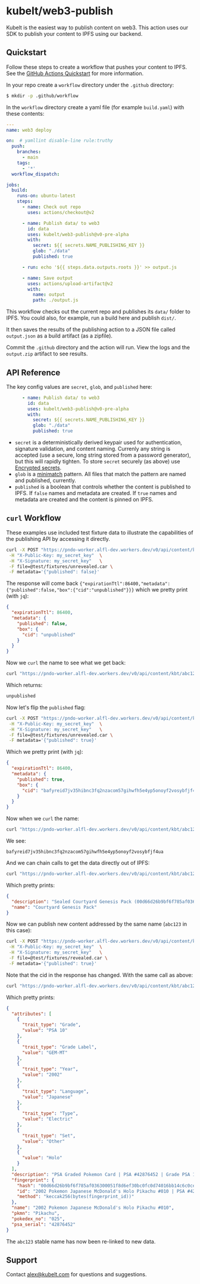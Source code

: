 # kubelt/web3-publish

Kubelt is the easiest way to publish content on web3. This action uses our SDK
to publish your content to IPFS using our backend.

## Quickstart

Follow these steps to create a workflow that pushes your content to IPFS. See 
the [GitHub Actions Quickstart](https://docs.github.com/en/actions/quickstart)
for more information.

In your repo create a `workflow` directory under the `.github` directory:

```bash
$ mkdir -p .github/workflow
```

In the `workflow` directory create a yaml file (for example `build.yaml`) with
these contents:

```yaml
---
name: web3 deploy

on:  # yamllint disable-line rule:truthy
  push:
    branches:
      - main
    tags:
      - '*'
  workflow_dispatch:

jobs:
  build:
    runs-on: ubuntu-latest
    steps:
      - name: Check out repo
        uses: actions/checkout@v2

      - name: Publish data/ to web3
        id: data
        uses: kubelt/web3-publish@v0-pre-alpha
        with:
          secret: ${{ secrets.NAME_PUBLISHING_KEY }}
          glob: "./data"
          published: true

      - run: echo '${{ steps.data.outputs.roots }}' >> output.js

      - name: Save output
        uses: actions/upload-artifact@v2
        with:
          name: output
          path: ./output.js
```

This workflow checks out the current repo and publishes its `data/` folder to
IPFS. You could also, for example, run a build here and publish `dist/`.

It then saves the results of the publishing action to a JSON file called
`output.json` as a build artifact (as a zipfile).

Commit the `.github` directory and the action will run. View the logs and the 
`output.zip` artifact to see results.

## API Reference

The key config values are `secret`, `glob`, and `published` here:

```yaml
      - name: Publish data/ to web3
        id: data
        uses: kubelt/web3-publish@v0-pre-alpha
        with:
          secret: ${{ secrets.NAME_PUBLISHING_KEY }}
          glob: "./data"
          published: true
```

- `secret` is a deterministically derived keypair used for authentication,
signature validation, and content naming. Currenly any string is accepted (use a
secure, long string stored from a password generator), but this will rapidly
tighten. To store `secret` securely (as above) use [Encrypted secrets](https://docs.github.com/en/actions/security-guides/encrypted-secrets).
- `glob` is a [minimatch](https://github.com/isaacs/minimatch) pattern. All
files that match the pattern are named and published, currently.
- `published` is a boolean that controls whether the content is published to
IPFS. If `false` names and metadata are created. If `true` names and metadata
are created and the content is pinned on IPFS.

## `curl` Workflow

These examples use included test fixture data to illustrate the capabilities of
the publishing API by accessing it directly.

```bash
curl -X POST "https://pndo-worker.alfl-dev.workers.dev/v0/api/content/kbt/abc123" \
 -H "X-Public-Key: my_secret_key"  \
 -H "X-Signature: my_secret_key"   \
 -F file=@test/fixtures/unrevealed.car \
 -F metadata='{"published": false}'
```

The response will come back `{"expirationTtl":86400,"metadata":{"published":false,"box":{"cid":"unpublished"}}}`
which we pretty print (with `jq`):

```json
{
  "expirationTtl": 86400,
  "metadata": {
    "published": false,
    "box": {
      "cid": "unpublished"
    }
  }
}
```

Now we `curl` the name to see what we get back:

```bash
curl "https://pndo-worker.alfl-dev.workers.dev/v0/api/content/kbt/abc123"
```

Which returns:

```bash
unpublished
```

Now let's flip the `published` flag:

```bash
curl -X POST "https://pndo-worker.alfl-dev.workers.dev/v0/api/content/kbt/abc123" \
 -H "X-Public-Key: my_secret_key"  \
 -H "X-Signature: my_secret_key"   \
 -F file=@test/fixtures/unrevealed.car \
 -F metadata='{"published": true}'
```

Which we pretty print (with `jq`):

```json
{
  "expirationTtl": 86400,
  "metadata": {
    "published": true,
    "box": {
      "cid": "bafyreid7jv35hibnc3fq2nzacom57gihwfh5e4yp5onoyf2vosybfjf4ua"
    }
  }
}
```

Now when we `curl` the name:

```bash
curl "https://pndo-worker.alfl-dev.workers.dev/v0/api/content/kbt/abc123"
```

We see:

```
bafyreid7jv35hibnc3fq2nzacom57gihwfh5e4yp5onoyf2vosybfjf4ua
```

And we can chain calls to get the data directly out of IPFS:

```bash
curl "https://pndo-worker.alfl-dev.workers.dev/v0/api/content/kbt/abc123" | ipfs dag get | jq
```

Which pretty prints:

```json
{
  "description": "Sealed Courtyard Genesis Pack (00d66d26b9bf6f785af036300051f8d6ef30bc0fc0d74016bb14c6c0ce462d8c)",
  "name": "Courtyard Genesis Pack"
}
```

Now we can publish new content addressed by the same name (`abc123` in this case):

```bash
curl -X POST "https://pndo-worker.alfl-dev.workers.dev/v0/api/content/kbt/abc123" \
 -H "X-Public-Key: my_secret_key"  \
 -H "X-Signature: my_secret_key"   \
 -F file=@test/fixtures/revealed.car \
 -F metadata='{"published": true}'
```

Note that the cid in the response has changed. With the same call as above:

```bash
curl "https://pndo-worker.alfl-dev.workers.dev/v0/api/content/kbt/abc123" | ipfs dag get | jq
```

Which pretty prints:

```json
{
  "attributes": [
    {
      "trait_type": "Grade",
      "value": "PSA 10"
    },
    {
      "trait_type": "Grade Label",
      "value": "GEM-MT"
    },
    {
      "trait_type": "Year",
      "value": "2002"
    },
    {
      "trait_type": "Language",
      "value": "Japanese"
    },
    {
      "trait_type": "Type",
      "value": "Electric"
    },
    {
      "trait_type": "Set",
      "value": "Other"
    },
    {
      "value": "Holo"
    }
  ],
  "description": "PSA Graded Pokemon Card | PSA #42876452 | Grade PSA 10 (GEM-MT)",
  "fingerprint": {
    "hash": "00d66d26b9bf6f785af036300051f8d6ef30bc0fc0d74016bb14c6c0ce462d8c",
    "id": "2002 Pokemon Japanese McDonald's Holo Pikachu #010 | PSA #42876452 | PSA 10 (GEM-MT)",
    "method": "keccak256(bytes(fingerprint_id))"
  },
  "name": "2002 Pokemon Japanese McDonald's Holo Pikachu #010",
  "pkmn": "Pikachu",
  "pokedex_no": "025",
  "psa_serial": "42876452"
}
```

The `abc123` stable name has now been re-linked to new data.

## Support

Contact [alex@kubelt.com](mailto:alex@kubelt.com) for questions and suggestions.
